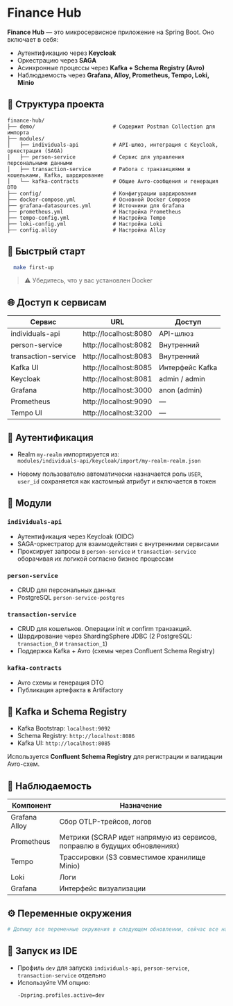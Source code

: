 # Finance Hub

**Finance Hub** — это микросервисное приложение на Spring Boot. Оно включает в себя:

- Аутентификацию через **Keycloak**
- Оркестрацию через **SAGA**
- Асинхронные процессы через **Kafka + Schema Registry (Avro)**
- Наблюдаемость через **Grafana, Alloy, Prometheus, Tempo, Loki, Minio**

## 🧭 Структура проекта

```
finance-hub/
├── demo/                         # Содержит Postman Collection для импорта
├── modules/
│   ├── individuals-api           # API-шлюз, интеграция с Keycloak, оркестрация (SAGA)
│   ├── person-service            # Сервис для управления персональными данными
│   ├── transaction-service       # Работа с транзакциями и кошельками, Kafka, шардирование
│   └── kafka-contracts           # Общие Avro-сообщения и генерация DTO
├── config/                       # Конфигурации шардирования
├── docker-compose.yml            # Основной Docker Compose
├── grafana-datasources.yml       # Источники для Grafana
├── prometheus.yml                # Настройка Prometheus
├── tempo-config.yml              # Настройка Tempo
├── loki-config.yml               # Настройка Loki
├── config.alloy                  # Настройка Alloy
```

## 🚀 Быстрый старт

```bash
  make first-up
```

> ⚠️ Убедитесь, что у вас установлен Docker

## 🌐 Доступ к сервисам

| Сервис                 | URL                     | Доступ           |
|------------------------|-------------------------|------------------|
| individuals-api        | http://localhost:8080   | API-шлюз         |
| person-service         | http://localhost:8082   | Внутренний       |
| transaction-service    | http://localhost:8083   | Внутренний       |
| Kafka UI               | http://localhost:8085   | Интерфейс Kafka  |
| Keycloak               | http://localhost:8081   | admin / admin    |
| Grafana                | http://localhost:3000   | anon (admin)     |
| Prometheus             | http://localhost:9090   | —                |
| Tempo UI               | http://localhost:3200   | —                |

## 🔐 Аутентификация

- Realm `my-realm` импортируется из:  
  `modules/individuals-api/keycloak/import/my-realm-realm.json`

- Новому пользователю автоматически назначается роль `USER`,  
  `user_id` сохраняется как кастомный атрибут и включается в токен

## 🧩 Модули

### `individuals-api`
- Аутентификация через Keycloak (OIDC)
- SAGA-оркестратор для взаимодействия с внутренними сервисами
- Проксирует запросы в `person-service` и `transaction-service` оборачивая их логикой согласно бизнес процессам

### `person-service`
- CRUD для персональных данных
- PostgreSQL `person-service-postgres`

### `transaction-service`
- CRUD для кошельков. Операции init и confirm транзакций.
- Шардирование через ShardingSphere JDBC (2 PostgreSQL: `transaction_0` и `transaction_1`)
- Поддержка Kafka + Avro (схемы через Confluent Schema Registry)

### `kafka-contracts`
- Avro схемы и генерация DTO
- Публикация артефакта в Artifactory

## 📡 Kafka и Schema Registry

- Kafka Bootstrap: `localhost:9092`  
- Schema Registry: `http://localhost:8086`  
- Kafka UI: `http://localhost:8085`

Используется **Confluent Schema Registry** для регистрации и валидации Avro-схем.

## 🔭 Наблюдаемость

| Компонент      | Назначение                                                                |
|----------------|---------------------------------------------------------------------------|
| Grafana Alloy  | Сбор OTLP-трейсов, логов                                                  |
| Prometheus     | Метрики (SCRAP идет напрямую из сервисов, поправлю в будущих обновлениях) |
| Tempo          | Трассировки (S3 совместимое хранилище Minio)                              |
| Loki           | Логи                                                                      |
| Grafana        | Интерфейс визуализации                                                    |

## ⚙️ Переменные окружения

```yaml
# Допишу все переменные окружения в следующем обновлении, сейчас все настроено на быстрый запуск через make first-up
```

## 🧪 Запуск из IDE

- Профиль `dev` для запуска `individuals-api`, `person-service`, `transaction-service` отдельно
- Используйте VM опцию:  
  ```
  -Dspring.profiles.active=dev
  ```
